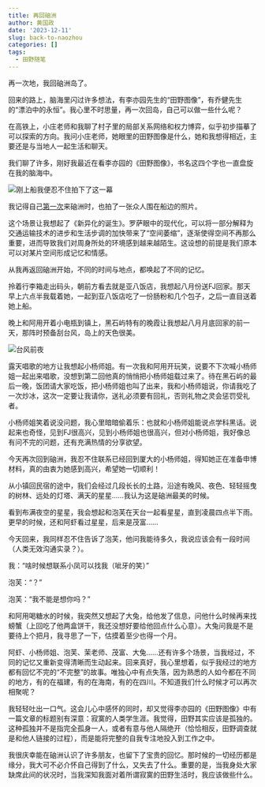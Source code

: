```yaml
---
title: 再回硇洲
author: 黄国政
date: '2023-12-11'
slug: back-to-naozhou
categories: []
tags:
  - 田野随笔
---
```


<!--more-->

再一次地，我回硇洲岛了。

回来的路上，脑海里闪过许多想法，有李亦园先生的“田野图像”，有乔健先生的“漂泊中的永恒”。我心里不时思量，再一次回岛，自己可以做一些什么呢？

在高铁上，小庄老师和我聊了村子里的局部关系网络和权力博弈，似乎初步描摹了可以探索的方向。我问小庄老师，她眼里的田野图像是什么，她和我想得相近，主要还是与当地人一起生活和聊天。

我们聊了许多，刚好我最近在看李亦园的《田野图像》，书名这四个字也一直盘旋在我的脑海中。

![刚上船我便忍不住拍下了这一幕](https://cdn.jsdelivr.net/residualsun1/blog-static/images/2023/12/12-11-boat.jpg)

我记得自己[第一次](https://guozheng.rbind.io/posts/2023/06/do-not-need-meaning/)来硇洲时，也拍了一张众人围在船边的照片。

这个场景让我想起了《新异化的诞生》。罗萨眼中的现代化，可以将一部分解释为交通运输技术的进步和生活步调的加快带来了“空间萎缩”，逐渐使得空间不再那么重要，进而导致我们对周身所处的环境感到越来越陌生。这设想的前提是我们原本可以对某片空间形成记忆和情感。

从我再返回硇洲开始，不同的时间与地点，都唤起了不同的记忆。

拎着行李箱走出码头，朝前方看去就是亚八饭店，我想起八月份送FJ回家。那天早上六点半我载着她，一起到亚八饭店吃了一份肠粉和几个包子，之后一直目送着她上船。

晚上和阿用开着小电瓶到镇上，黑石屿特有的晚霞让我想起八月月底回家的前一天，那阵时预备刮台风，岛上的天色很美。

![台风前夜](https://cdn.jsdelivr.net/residualsun1/blog-static/images/2023/12/12-11-sunset.jpg)

露天唱歌的地方让我想起小杨师姐。有一次我和阿用开玩笑，说要不下次喊小杨师姐一起出来唱歌，没想到第二回他真的悄悄把小杨师姐载过来了。待在黑石屿的最后一晚，饭团请大家吃饭，把小杨师姐也叫了出来，我和小杨师姐说，你请我吃了一次炒冰，这次一定要让我请你，送礼必须要有回礼，否则礼物之灵会惩罚受礼者。

小杨师姐笑着说没问题，我心里暗暗偷着乐：也就和小杨师姐能说点学科黑话。说起来也奇怪，见到FJ很高兴，见到小杨师姐也很高兴，但对小杨师姐，我好像总有问不完的问题，还有充满热情的分享欲望。

今天再次回到硇洲，我忍不住联系已经回到厦大的小杨师姐，得知她正在准备申博材料，真的由衷为她感到高兴，希望她一切顺利！

从小镇回民宿的途中，我们会经过几段长长的土路，沿途有晚风、夜色、轻轻摇曳的树林、远处的灯塔、满天的星星……我认为这是硇洲最美的时候。

看到布满夜空的星星，我会想起和泡芙在天台一起看星星，直到凌晨四点半下雨。更早的时候，还和阿虾看过星星，后来是茂富……

今天回来，我同样忍不住告诉了泡芙，他问我能待多久，我说应该会有一段时间（人类无效沟通实录？）。

我：“啥时候想联系小凤可以找我（呲牙的笑）”

泡芙：“？”

泡芙：“我不能是想你吗？”

和阿用喝糖水的时候，我突然又想起了大兔，给他发了信息，问他什么时候再来找螃蟹（上回吃了他两盒饼干，我还没想好要给他回点什么心意）。大兔问我是不是要待上个把月，我寻思了一下，估摸着至少也得一个月。

阿虾、小杨师姐、泡芙、茉老师、茂富、大兔……还有许多个场景，当我经过，不同的记忆又重新变得清晰而生动起来。回来真好，我心里想着，似乎我经过的地方都有回忆不完的“不完整”的故事。唯独心中有点失落，因为熟悉的人如今都在不同的地方，有的在福建，有的在海南，有的在四川。不知道我们什么时候才可以再次相聚呢？

我轻轻吐出一口气。这会儿心中感怀的同时，却又觉得李亦园的《田野图像》中有一篇文章的标题别有深意：寂寞的人类学生涯。我觉得，田野其实应该是孤独的。这种孤独并不是指完全孤身一人，或者有意与他人隔绝开（恰恰相反，田野调查就是和他人链接的过程），而是能将完整的自我专注地投入到工作之中。

我很庆幸能在硇洲认识了许多朋友，也留下了宝贵的回忆。那时候的一切经历都是缘分，我大可不必介怀自己得到了什么，又失去了什么。重要的是，当我身处大家缺席此间的状况时，当我深知我面对着所谓寂寞的田野生活时，我应该做些什么。